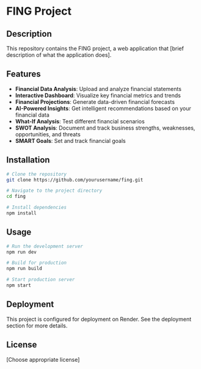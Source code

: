 # FING Project

## Description
This repository contains the FING project, a web application that [brief description of what the application does].

## Features

- **Financial Data Analysis**: Upload and analyze financial statements
- **Interactive Dashboard**: Visualize key financial metrics and trends
- **Financial Projections**: Generate data-driven financial forecasts
- **AI-Powered Insights**: Get intelligent recommendations based on your financial data
- **What-If Analysis**: Test different financial scenarios
- **SWOT Analysis**: Document and track business strengths, weaknesses, opportunities, and threats
- **SMART Goals**: Set and track financial goals

## Installation

```bash
# Clone the repository
git clone https://github.com/yourusername/fing.git

# Navigate to the project directory
cd fing

# Install dependencies
npm install
```

## Usage

```bash
# Run the development server
npm run dev

# Build for production
npm run build

# Start production server
npm start
```

## Deployment
This project is configured for deployment on Render. See the deployment section for more details.

## License
[Choose appropriate license]
